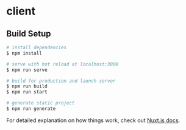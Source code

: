 # client

## Build Setup

```bash
# install dependencies
$ npm install

# serve with hot reload at localhost:3000
$ npm run serve

# build for production and launch server
$ npm run build
$ npm run start

# generate static project
$ npm run generate
```

For detailed explanation on how things work, check out [Nuxt.js docs](https://nuxtjs.org).
